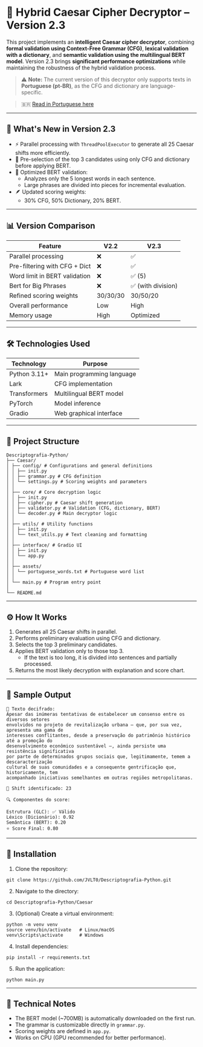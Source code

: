 # 🔐 Hybrid Caesar Cipher Decryptor – Version 2.3

This project implements an **intelligent Caesar cipher decryptor**, combining **formal validation using Context-Free Grammar (CFG)**, **lexical validation with a dictionary**, and **semantic validation using the multilingual BERT model**. Version 2.3 brings **significant performance optimizations** while maintaining the robustness of the hybrid validation process.

> ⚠️ **Note:** The current version of this decryptor only supports texts in **Portuguese (pt-BR)**, as the CFG and dictionary are language-specific.

> 🇧🇷 [Read in Portuguese here](./README.pt-BR.md)

---

## 🚀 What's New in Version 2.3

- ⚡ Parallel processing with `ThreadPoolExecutor` to generate all 25 Caesar shifts more efficiently.
- 🎯 Pre-selection of the top 3 candidates using only CFG and dictionary before applying BERT.
- 🧠 Optimized BERT validation:
  - Analyzes only the 5 longest words in each sentence.
  - Large phrases are divided into pieces for incremental evaluation.
- 🪶 Updated scoring weights:
  - 30% CFG, 50% Dictionary, 20% BERT.

---

## 📊 Version Comparison

| Feature                          | V2.2     | V2.3     |
|----------------------------------|----------|----------|
| Parallel processing              | ❌       | ✅        |
| Pre-filtering with CFG + Dict    | ❌       | ✅        |
| Word limit in BERT validation    | ❌       | ✅ (5)    |
| Bert for Big Phrases | ❌ | ✅ (with division)         |
| Refined scoring weights          | 30/30/30 | 30/50/20 |
| Overall performance              | Low      | High     |
| Memory usage                     | High     | Optimized|

---

## 🛠️ Technologies Used

| Technology      | Purpose                                  |
|----------------|-------------------------------------------|
| Python 3.11+    | Main programming language                |
| Lark            | CFG implementation                      |
| Transformers    | Multilingual BERT model                 |
| PyTorch         | Model inference                        |
| Gradio          | Web graphical interface                |

---

## 📁 Project Structure

```
Descriptografia-Python/
├── Caesar/
│ ├── config/ # Configurations and general definitions
│ │ ├── init.py
│ │ ├── grammar.py # CFG definition
│ │ └── settings.py # Scoring weights and parameters
│ │
│ ├── core/ # Core decryption logic
│ │ ├── init.py
│ │ ├── cipher.py # Caesar shift generation
│ │ ├── validator.py # Validation (CFG, dictionary, BERT)
│ │ └── decoder.py # Main decryptor logic
│ │
│ ├── utils/ # Utility functions
│ │ ├── init.py
│ │ └── text_utils.py # Text cleaning and formatting
│ │
│ ├── interface/ # Gradio UI
│ │ ├── init.py
│ │ └── app.py
│ │
│ ├── assets/
│ │ └── portuguese_words.txt # Portuguese word list
│ │
│ └── main.py # Program entry point
│
└── README.md
```

---

## ⚙️ How It Works

1. Generates all 25 Caesar shifts in parallel.
2. Performs preliminary evaluation using CFG and dictionary.
3. Selects the top 3 preliminary candidates.
4. Applies BERT validation only to those top 3.
   - If the text is too long, it is divided into sentences and partially processed.
5. Returns the most likely decryption with explanation and score chart.

---

## 🧪 Sample Output

```
📜 Texto decifrado:
Apesar das inúmeras tentativas de estabelecer um consenso entre os diversos setores
envolvidos no projeto de revitalização urbana — que, por sua vez, apresenta uma gama de
interesses conflitantes, desde a preservação do patrimônio histórico até a promoção do
desenvolvimento econômico sustentável —, ainda persiste uma resistência significativa
por parte de determinados grupos sociais que, legitimamente, temem a descaracterização
cultural de suas comunidades e a consequente gentrificação que, historicamente, tem
acompanhado iniciativas semelhantes em outras regiões metropolitanas.

🔁 Shift identificado: 23

🔍 Componentes do score:

Estrutura (GLC): ✅ Válido
Léxico (Dicionário): 0.92
Semântica (BERT): 0.20
⭐ Score Final: 0.80
```


---

## 🚀 Installation

1. Clone the repository:
```
git clone https://github.com/JVLT0/Descriptografia-Python.git
```

2. Navigate to the directory:
```
cd Descriptografia-Python/Caesar
```

3. (Optional) Create a virtual environment:
```
python -m venv venv
source venv/bin/activate   # Linux/macOS
venv\Scripts\activate      # Windows
```

4. Install dependencies:
```
pip install -r requirements.txt
```

5. Run the application:
```
python main.py
```


---

## 📝 Technical Notes

- The BERT model (~700MB) is automatically downloaded on the first run.
- The grammar is customizable directly in `grammar.py`.
- Scoring weights are defined in `app.py`.
- Works on CPU (GPU recommended for better performance).

